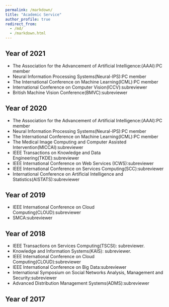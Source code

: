 ```yaml
---
permalink: /markdown/
title: "Academic Service"
author_profile: true
redirect_from: 
  - /md/
  - /markdown.html
---
```


## Year of 2021
* The Association for the Advancement of Artificial Intelligence:(AAAI):PC member
* Neural Information Processing Systems(Neural-IPS):PC member
* The International Conference on Machine Learning(ICML):PC member
* International Conference on Computer Vision(ICCV):subreviewer
* British Machine Vision Conference(BMVC):subreviewer



## Year of 2020
* The Association for the Advancement of Artificial Intelligence:(AAAI):PC member
* Neural Information Processing Systems(Neural-IPS):PC member
* The International Conference on Machine Learning(ICML):PC member
* The Medical Image Computing and Computer Assisted Intervention(MICCAI):subreviewer
* IEEE Transactions on Knowledge and Data Engineering(TKDE):subreviewer
* IEEE International Conference on Web Services (ICWS):subreviewer
* IEEE International Conference on Services Computing(SCC):subreviewer
* International Conference on Artificial Intelligence and Statistics(AISTATS):subreviewer

## Year of 2019
* IEEE International Conference on Cloud Computing(CLOUD):subreviewer
* SMCA:subreviewer

## Year of 2018
* IEEE Transactions on Services Computing(TSCSI): subreviewer.
* Knowledge and Information Systems(KAIS): subreviewer.
* IEEE International Conference on Cloud Computing(CLOUD):subreviewer
* IEEE International Conference on Big Data:subreviewer
* International Symposium on Social Networks Analysis, Management and Security:subreviewer
* Advanced Distribution Management Systems(ADMS):subreviewer

## Year of 2017


